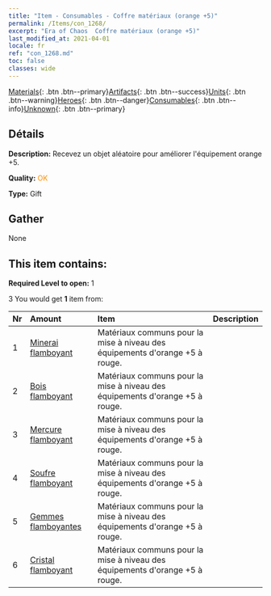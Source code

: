 ```yaml
---
title: "Item - Consumables - Coffre matériaux (orange +5)"
permalink: /Items/con_1268/
excerpt: "Era of Chaos  Coffre matériaux (orange +5)"
last_modified_at: 2021-04-01
locale: fr
ref: "con_1268.md"
toc: false
classes: wide
---
```

 [Materials](/fr/Items/){: .btn .btn--primary}[Artifacts](/fr/Items/Artifacts/){: .btn .btn--success}[Units](/fr/Items/Units/){: .btn .btn--warning}[Heroes](/fr/Items/Heroes/){: .btn .btn--danger}[Consumables](/fr/Items/Consumables/){: .btn .btn--info}[Unknown](/fr/Items/Unknown/){: .btn .btn--primary}

## Détails
 **Description:** Recevez un objet aléatoire pour améliorer l'équipement orange +5.

 **Quality:** <span style="color: #FF8C00">OK</span>

 **Type:** Gift

## Gather

  None

## This item contains:

 **Required Level to open:** 1

 3 You would get **1** item  from:

  | Nr | Amount |     Item    | Description |
  |:---|:-------|:------------|:-----------:|
  | 1 | [Minerai flamboyant](/fr/Items/mat_96/) | Matériaux communs pour la mise à niveau des équipements d'orange +5 à rouge. | 
  | 2 | [Bois flamboyant](/fr/Items/mat_97/) | Matériaux communs pour la mise à niveau des équipements d'orange +5 à rouge. | 
  | 3 | [Mercure flamboyant](/fr/Items/mat_98/) | Matériaux communs pour la mise à niveau des équipements d'orange +5 à rouge. | 
  | 4 | [Soufre flamboyant](/fr/Items/mat_99/) | Matériaux communs pour la mise à niveau des équipements d'orange +5 à rouge. | 
  | 5 | [Gemmes flamboyantes](/fr/Items/mat_100/) | Matériaux communs pour la mise à niveau des équipements d'orange +5 à rouge. | 
  | 6 | [Cristal flamboyant](/fr/Items/mat_101/) | Matériaux communs pour la mise à niveau des équipements d'orange +5 à rouge. | 
